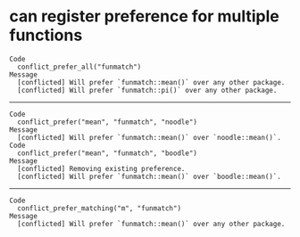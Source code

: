# can register preference for multiple functions

    Code
      conflict_prefer_all("funmatch")
    Message
      [conflicted] Will prefer `funmatch::mean()` over any other package.
      [conflicted] Will prefer `funmatch::pi()` over any other package.

---

    Code
      conflict_prefer("mean", "funmatch", "noodle")
    Message
      [conflicted] Will prefer `funmatch::mean()` over `noodle::mean()`.
    Code
      conflict_prefer("mean", "funmatch", "boodle")
    Message
      [conflicted] Removing existing preference.
      [conflicted] Will prefer `funmatch::mean()` over `boodle::mean()`.

---

    Code
      conflict_prefer_matching("m", "funmatch")
    Message
      [conflicted] Will prefer `funmatch::mean()` over any other package.

